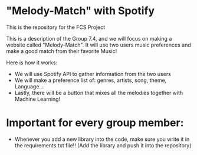 # "Melody-Match" with Spotify 
This is the repository for the FCS Project

This is a description of the Group 7.4, and we will focus on making a website called "Melody-Match". It will use two users music preferences and make a good match from their favorite Music!

Here is how it works:
- We will use Spotify API to gather information from the two users
- We will make a preference list of: genres, artists, song, theme, Language...
- Lastly, there will be a button that mixes all the melodies together with Machine Learning!
# Important for every group member:
- Whenever you add a new library into the code, make sure you write it in the requirements.txt file!! (Add the library and push it into the repository)
